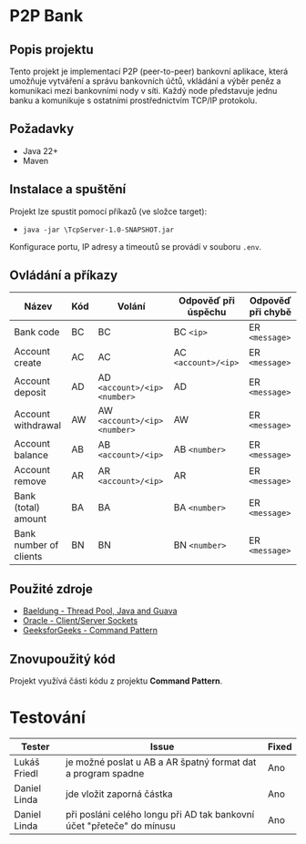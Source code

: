 # P2P Bank

## Popis projektu
Tento projekt je implementací P2P (peer-to-peer) bankovní aplikace, která umožňuje vytváření a správu bankovních účtů, vkládání a výběr peněz a komunikaci mezi bankovními nody v síti. Každý node představuje jednu banku a komunikuje s ostatními prostřednictvím TCP/IP protokolu.

## Požadavky
- Java 22+
- Maven

## Instalace a spuštění
Projekt lze spustit pomocí příkazů (ve složce target):
- `java -jar \TcpServer-1.0-SNAPSHOT.jar`

Konfigurace portu, IP adresy a timeoutů se provádí v souboru `.env`.

## Ovládání a příkazy

| Název                     | Kód | Volání                                 | Odpověď při úspěchu       | Odpověď při chybě       |
|---------------------------|-----|----------------------------------------|---------------------------|-------------------------|
| Bank code                 | BC  | BC                                     | BC `<ip>`                 | ER `<message>`          |
| Account create            | AC  | AC                                     | AC `<account>/<ip>`       | ER `<message>`          |
| Account deposit           | AD  | AD `<account>/<ip>` `<number>`         | AD                        | ER `<message>`          |
| Account withdrawal        | AW  | AW `<account>/<ip>` `<number>`         | AW                        | ER `<message>`          |
| Account balance           | AB  | AB `<account>/<ip>`                    | AB `<number>`             | ER `<message>`          |
| Account remove            | AR  | AR `<account>/<ip>`                    | AR                        | ER `<message>`          |
| Bank (total) amount       | BA  | BA                                     | BA `<number>`             | ER `<message>`          |
| Bank number of clients    | BN  | BN                                     | BN `<number>`             | ER `<message>`          |

## Použité zdroje
- [Baeldung - Thread Pool, Java and Guava](https://www.baeldung.com/thread-pool-java-and-guava)
- [Oracle - Client/Server Sockets](https://docs.oracle.com/javase/tutorial/networking/sockets/clientServer.html)
- [GeeksforGeeks - Command Pattern](https://www.geeksforgeeks.org/command-pattern/)

## Znovupoužitý kód
Projekt využívá části kódu z projektu **Command Pattern**.

# Testování

| Tester       | Issue                                                                 | Fixed |
|--------------|-----------------------------------------------------------------------|-------|
| Lukáš Friedl | je možné poslat u AB a AR špatný format dat a program spadne          | Ano   |
| Daniel Linda | jde vložit zaporná částka                                             | Ano   |
| Daniel Linda | při posláni celého longu při AD tak bankovní účet "přeteče" do mínusu | Ano   |
